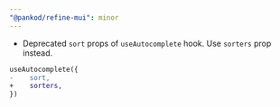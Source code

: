 ```yaml
---
"@pankod/refine-mui": minor
---
```


-   Deprecated `sort` props of `useAutocomplete` hook. Use `sorters` prop instead.

```diff
useAutocomplete({
-    sort,
+    sorters,
})
```

